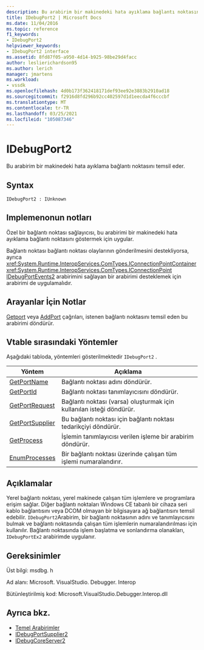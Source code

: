 ```yaml
---
description: Bu arabirim bir makinedeki hata ayıklama bağlantı noktasını temsil eder.
title: IDebugPort2 | Microsoft Docs
ms.date: 11/04/2016
ms.topic: reference
f1_keywords:
- IDebugPort2
helpviewer_keywords:
- IDebugPort2 interface
ms.assetid: 8fd87f05-a950-4d14-b925-98be29d4facc
author: leslierichardson95
ms.author: lerich
manager: jmartens
ms.workload:
- vssdk
ms.openlocfilehash: 4d0b173f362418171def93ee92e3883b2910ad18
ms.sourcegitcommit: f2916d8fd296b92cc402597d1d1eecda4f6cccbf
ms.translationtype: MT
ms.contentlocale: tr-TR
ms.lasthandoff: 03/25/2021
ms.locfileid: "105087346"
---
```

# <a name="idebugport2"></a>IDebugPort2
Bu arabirim bir makinedeki hata ayıklama bağlantı noktasını temsil eder.

## <a name="syntax"></a>Syntax

```
IDebugPort2 : IUnknown
```

## <a name="notes-for-implementers"></a>Implemenonun notları
 Özel bir bağlantı noktası sağlayıcısı, bu arabirimi bir makinedeki hata ayıklama bağlantı noktasını göstermek için uygular.

 Bağlantı noktası bağlantı noktası olaylarının gönderilmesini destekliyorsa, ayrıca <xref:System.Runtime.InteropServices.ComTypes.IConnectionPointContainer> <xref:System.Runtime.InteropServices.ComTypes.IConnectionPoint> [IDebugPortEvents2](../../../extensibility/debugger/reference/idebugportevents2.md) arabirimini sağlayan bir arabirimi desteklemek için arabirimi de uygulamalıdır.

## <a name="notes-for-callers"></a>Arayanlar İçin Notlar
 [Getport](../../../extensibility/debugger/reference/idebugportsupplier2-getport.md) veya [AddPort](../../../extensibility/debugger/reference/idebugportsupplier2-addport.md) çağrıları, istenen bağlantı noktasını temsil eden bu arabirimi döndürür.

## <a name="methods-in-vtable-order"></a>Vtable sırasındaki Yöntemler
 Aşağıdaki tabloda, yöntemleri gösterilmektedir `IDebugPort2` .

|Yöntem|Açıklama|
|------------|-----------------|
|[GetPortName](../../../extensibility/debugger/reference/idebugport2-getportname.md)|Bağlantı noktası adını döndürür.|
|[GetPortId](../../../extensibility/debugger/reference/idebugport2-getportid.md)|Bağlantı noktası tanımlayıcısını döndürür.|
|[GetPortRequest](../../../extensibility/debugger/reference/idebugport2-getportrequest.md)|Bağlantı noktası (varsa) oluşturmak için kullanılan isteği döndürür.|
|[GetPortSupplier](../../../extensibility/debugger/reference/idebugport2-getportsupplier.md)|Bu bağlantı noktası için bağlantı noktası tedarikçiyi döndürür.|
|[GetProcess](../../../extensibility/debugger/reference/idebugport2-getprocess.md)|İşlemin tanımlayıcısı verilen işleme bir arabirim döndürür.|
|[EnumProcesses](../../../extensibility/debugger/reference/idebugport2-enumprocesses.md)|Bir bağlantı noktası üzerinde çalışan tüm işlemi numaralandırır.|

## <a name="remarks"></a>Açıklamalar
 Yerel bağlantı noktası, yerel makinede çalışan tüm işlemlere ve programlara erişim sağlar. Diğer bağlantı noktaları Windows CE tabanlı bir cihaza seri kablo bağlantısını veya DCOM olmayan bir bilgisayara ağ bağlantısını temsil edebilir. `IDebugPort2`Arabirim, bir bağlantı noktasının adını ve tanımlayıcısını bulmak ve bağlantı noktasında çalışan tüm işlemlerin numaralandırılması için kullanılır. Bağlantı noktasında işlem başlatma ve sonlandırma olanakları, `IDebugPortEx2` arabirimde uygulanır.

## <a name="requirements"></a>Gereksinimler
 Üst bilgi: msdbg. h

 Ad alanı: Microsoft. VisualStudio. Debugger. Interop

 Bütünleştirilmiş kod: Microsoft.VisualStudio.Debugger.Interop.dll

## <a name="see-also"></a>Ayrıca bkz.
- [Temel Arabirimler](../../../extensibility/debugger/reference/core-interfaces.md)
- [IDebugPortSupplier2](../../../extensibility/debugger/reference/idebugportsupplier2.md)
- [IDebugCoreServer2](../../../extensibility/debugger/reference/idebugcoreserver2.md)
